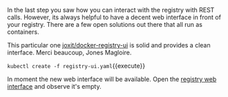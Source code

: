 In the last step you saw how you can interact with the registry with REST calls. However, its always helpful to have a decent web interface in front of your registry. There are a few open solutions out there that all run as containers. 

This particular one [joxit/docker-registry-ui](https://github.com/Joxit/docker-registry-ui) is solid and provides a clean interface. Merci beaucoup, Jones Magloire.

`kubectl create -f registry-ui.yaml`{{execute}}

In moment the new web interface will be available. Open the [registry web interface](
https://[[HOST_SUBDOMAIN]]-31000-[[KATACODA_HOST]].environments.katacoda.com/) and observe it's empty.
